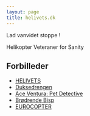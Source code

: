 ```yaml
---
layout: page
title: helivets.dk 
---
```


Lad vanvidet stoppe !  

Helikopter Veteraner for Sanity  

Forbilleder
----
- [HELIVETS](https://www.youtube.com/results?search_query=helivets+mitchell+webb)
- [Duksedrengen](https://www.youtube.com/watch?v=WCtEkLe2McY)
- [Ace Ventura: Pet Detective](https://youtu.be/iwsWCtfgSZg)
- [Brødrende Bisp](https://youtu.be/NtqZ1bLSqsI)
- [EUROCOPTER](https://www.airbus.com/en/products-services/helicopters)

